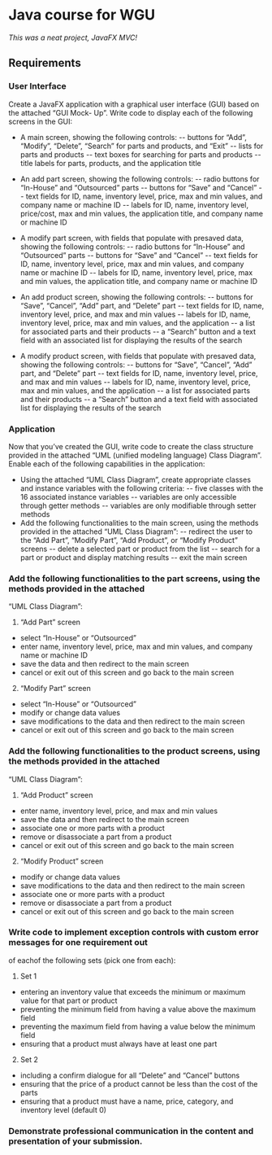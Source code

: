 # Java course for WGU

*This was a neat project, JavaFX MVC!*

## Requirements

### User Interface
 Create a JavaFX application with a graphical user interface (GUI) based on the attached “GUI Mock-
Up”. Write code to display each  of the following screens in the GUI: 
- A main screen, showing the following controls:
--  buttons for “Add”, “Modify”, “Delete”, “Search” for parts and products, and “Exit”
--  lists for parts and products
--  text boxes for searching for parts and products
--  title labels for parts, products, and the application title 
- An add part screen, showing the following controls:
--  radio buttons for “In-House” and “Outsourced” parts
--  buttons for “Save” and “Cancel”
--  text fields for ID, name, inventory level, price, max and min values, and company name or
machine ID
-- labels for ID, name, inventory level, price/cost, max and min values, the application title, and
company name or machine ID
 
-  A modify part screen, with fields that populate with presaved data, showing the following controls:
--  radio buttons for “In-House” and “Outsourced” parts
-- buttons for “Save” and “Cancel”
-- text fields for ID, name, inventory level, price, max and min values, and company name or
machine ID
-- labels for ID, name, inventory level, price, max and min values, the application title, and
company name or machine ID
- An add product screen, showing the following controls:
-- buttons for “Save”, “Cancel”, “Add” part, and “Delete” part
-- text fields for ID, name, inventory level, price, and max and min values
-- labels for ID, name, inventory level, price, max and min values, and the application
-- a list for associated parts and their products
-- a “Search” button and a text field with an associated list for displaying the results of the search
-  A modify product screen, with fields that populate with presaved data, showing the following
controls:
-- buttons for “Save”, “Cancel”, “Add” part, and “Delete” part
-- text fields for ID, name, inventory level, price, and max and min values
-- labels for ID, name, inventory level, price, max and min values, and the application
-- a list for associated parts and their products
-- a “Search” button and a text field with associated list for displaying the results of the search

### Application
Now that you’ve created the GUI, write code to create the class structure provided in the attached
“UML (unified modeling language) Class Diagram”. Enable each  of the following capabilities in the
application:
 
-  Using the attached “UML Class Diagram”, create appropriate classes and instance variables with the
following criteria:
-- five classes with the 16 associated instance variables
-- variables are only accessible through getter methods
-- variables are only modifiable through setter methods
-  Add the following functionalities to the main screen, using the methods provided in the attached
“UML Class Diagram”:
-- redirect the user to the “Add Part”, “Modify Part”, “Add Product”, or “Modify Product” screens
-- delete a selected part or product from the list
-- search for a part or product and display matching results
-- exit the main screen
 
### Add the following functionalities to the part screens, using the methods provided in the attached
“UML Class Diagram”:
1.  “Add Part” screen
-  select “In-House” or “Outsourced”
-  enter name, inventory level, price, max and min values, and company name or machine ID
-  save the data and then redirect to the main screen
-  cancel or exit out of this screen and go back to the main screen
2.  “Modify Part” screen
-  select “In-House” or “Outsourced”
-  modify or change data values
-  save modifications to the data and then redirect to the main screen
-  cancel or exit out of this screen and go back to the main screen
### Add the following functionalities to the product screens, using the methods provided in the attached
“UML Class Diagram”:
1.  “Add Product” screen
-  enter name, inventory level, price, and max and min values
-  save the data and then redirect to the main screen
-  associate one or more parts with a product
-  remove or disassociate a part from a product
-  cancel or exit out of this screen and go back to the main screen
2.  “Modify Product” screen
-  modify or change data values
-  save modifications to the data and then redirect to the main screen
-  associate one or more parts with a product
-  remove or disassociate a part from a product
-  cancel or exit out of this screen and go back to the main screen
###  Write code to implement exception controls with custom error messages for one requirement out
of eachof the following sets (pick one from each):
1.  Set 1
-  entering an inventory value that exceeds the minimum or maximum value for that part or
product
-  preventing the minimum field from having a value above the maximum field
-  preventing the maximum field from having a value below the minimum field
-  ensuring that a product must always have at least one part
2.  Set 2
-  including a confirm dialogue for all “Delete” and “Cancel” buttons
-  ensuring that the price of a product cannot be less than the cost of the parts
-  ensuring that a product must have a name, price, category, and inventory level (default 0)
 
### Demonstrate professional communication in the content and presentation of your submission.
